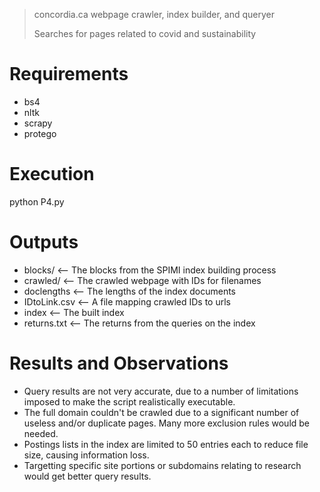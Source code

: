 > concordia.ca webpage crawler, index builder, and queryer
>
> Searches for pages related to covid and sustainability

# Requirements 
* bs4
* nltk
* scrapy
* protego

# Execution
python P4.py

# Outputs
* blocks/      <-- The blocks from the SPIMI index building process
* crawled/     <-- The crawled webpage with IDs for filenames
* doclengths   <-- The lengths of the index documents
* IDtoLink.csv <-- A file mapping crawled IDs to urls
* index        <-- The built index
* returns.txt  <-- The returns from the queries on the index

# Results and Observations
* Query results are not very accurate, due to a number of limitations imposed to make the script realistically executable. 
* The full domain couldn't be crawled due to a significant number of useless and/or duplicate pages. Many more exclusion rules would be needed. 
* Postings lists in the index are limited to 50 entries each to reduce file size, causing information loss. 
* Targetting specific site portions or subdomains relating to research would get better query results.

